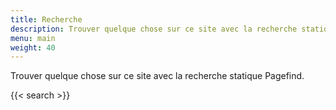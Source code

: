 ```yaml
---
title: Recherche
description: Trouver quelque chose sur ce site avec la recherche statique Pagefind.
menu: main
weight: 40
---
```


Trouver quelque chose sur ce site avec la recherche statique Pagefind.

{{< search >}}
